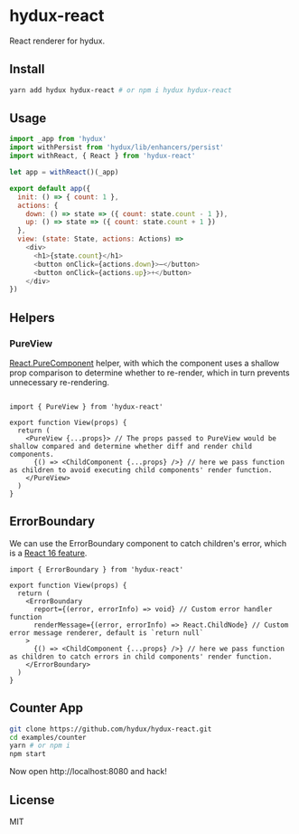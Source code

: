 # hydux-react
React renderer for hydux.

## Install
```sh
yarn add hydux hydux-react # or npm i hydux hydux-react
```

## Usage


```js
import _app from 'hydux'
import withPersist from 'hydux/lib/enhancers/persist'
import withReact, { React } from 'hydux-react'

let app = withReact()(_app)

export default app({
  init: () => { count: 1 },
  actions: {
    down: () => state => ({ count: state.count - 1 }),
    up: () => state => ({ count: state.count + 1 })
  },
  view: (state: State, actions: Actions) =>
    <div>
      <h1>{state.count}</h1>
      <button onClick={actions.down}>–</button>
      <button onClick={actions.up}>+</button>
    </div>
})
```

## Helpers

### PureView

[React.PureComponent](https://reactjs.org/docs/react-api.html#reactpurecomponent) helper, with which the component uses a shallow prop comparison to determine whether to re-render, which in turn prevents unnecessary re-rendering.

```tsx

import { PureView } from 'hydux-react'

export function View(props) {
  return (
    <PureView {...props}> // The props passed to PureView would be shallow compared and determine whether diff and render child components.
      {() => <ChildComponent {...props} />} // here we pass function as children to avoid executing child components' render function.
    </PureView>
  )
}

```

## ErrorBoundary

We can use the ErrorBoundary component to catch children's error, which is a [React 16 feature](https://reactjs.org/docs/error-boundaries.html).

```tsx
import { ErrorBoundary } from 'hydux-react'

export function View(props) {
  return (
    <ErrorBoundary
      report={(error, errorInfo) => void} // Custom error handler function
      renderMessage={(error, errorInfo) => React.ChildNode} // Custom error message renderer, default is `return null`
    >
      {() => <ChildComponent {...props} />} // here we pass function as children to catch errors in child components' render function.
    </ErrorBoundary>
  )
}
```


## Counter App

```sh
git clone https://github.com/hydux/hydux-react.git
cd examples/counter
yarn # or npm i
npm start
```

Now open http://localhost:8080 and hack!

## License

MIT
